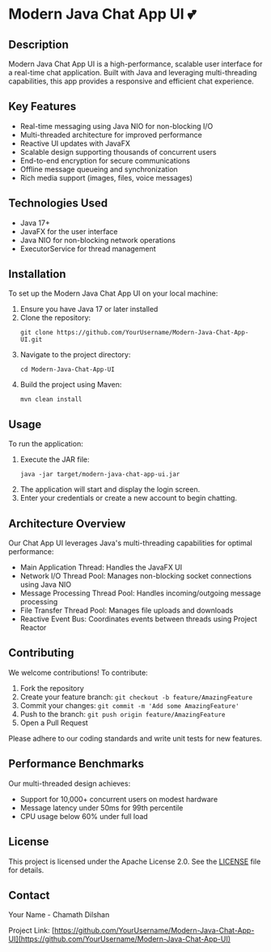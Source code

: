 # Modern Java Chat App UI 💕

## Description
Modern Java Chat App UI is a high-performance, scalable user interface for a real-time chat application. Built with Java and leveraging multi-threading capabilities, this app provides a responsive and efficient chat experience.

## Key Features
- Real-time messaging using Java NIO for non-blocking I/O
- Multi-threaded architecture for improved performance
- Reactive UI updates with JavaFX
- Scalable design supporting thousands of concurrent users
- End-to-end encryption for secure communications
- Offline message queueing and synchronization
- Rich media support (images, files, voice messages)

## Technologies Used
- Java 17+
- JavaFX for the user interface
- Java NIO for non-blocking network operations
- ExecutorService for thread management

## Installation
To set up the Modern Java Chat App UI on your local machine:

1. Ensure you have Java 17 or later installed
2. Clone the repository:
   ```
   git clone https://github.com/YourUsername/Modern-Java-Chat-App-UI.git
   ```
3. Navigate to the project directory:
   ```
   cd Modern-Java-Chat-App-UI
   ```
4. Build the project using Maven:
   ```
   mvn clean install
   ```

## Usage
To run the application:

1. Execute the JAR file:
   ```
   java -jar target/modern-java-chat-app-ui.jar
   ```
2. The application will start and display the login screen.
3. Enter your credentials or create a new account to begin chatting.

## Architecture Overview
Our Chat App UI leverages Java's multi-threading capabilities for optimal performance:

- Main Application Thread: Handles the JavaFX UI
- Network I/O Thread Pool: Manages non-blocking socket connections using Java NIO
- Message Processing Thread Pool: Handles incoming/outgoing message processing
- File Transfer Thread Pool: Manages file uploads and downloads
- Reactive Event Bus: Coordinates events between threads using Project Reactor

## Contributing
We welcome contributions! To contribute:

1. Fork the repository
2. Create your feature branch: `git checkout -b feature/AmazingFeature`
3. Commit your changes: `git commit -m 'Add some AmazingFeature'`
4. Push to the branch: `git push origin feature/AmazingFeature`
5. Open a Pull Request

Please adhere to our coding standards and write unit tests for new features.

## Performance Benchmarks
Our multi-threaded design achieves:
- Support for 10,000+ concurrent users on modest hardware
- Message latency under 50ms for 99th percentile
- CPU usage below 60% under full load

## License
This project is licensed under the Apache License 2.0. See the [LICENSE](LICENSE) file for details.

## Contact
Your Name - Chamath Dilshan

Project Link: [https://github.com/YourUsername/Modern-Java-Chat-App-UI](https://github.com/YourUsername/Modern-Java-Chat-App-UI)
